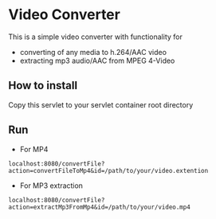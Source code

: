 # Video Converter
This is a simple video converter with functionality for
- converting of any media to h.264/AAC video
- extracting mp3 audio/AAC from MPEG 4-Video

## How to install
Copy this servlet to your servlet container root directory

## Run
- For MP4
```
localhost:8080/convertFile?action=convertFileToMp4&id=/path/to/your/video.extention
```

- For MP3 extraction 
```
localhost:8080/convertFile?action=extractMp3FromMp4&id=/path/to/your/video.mp4
```
